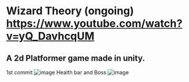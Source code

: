 # Wizard Theory (ongoing) https://www.youtube.com/watch?v=yQ_DavhcqUM
## A 2d Platformer game made in unity.
1st commit
![image](https://user-images.githubusercontent.com/38327075/192154939-1d5d139b-bf57-4bae-a9f7-3b2582589dfd.png)
Health bar and Boss
![image](https://user-images.githubusercontent.com/38327075/194131278-182a8c58-45cb-46b1-b5ae-2a66f87b4ede.png)
